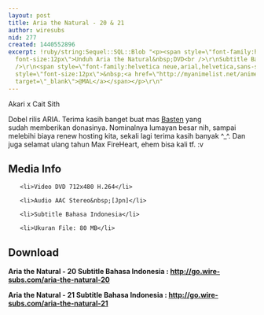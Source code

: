 ```yaml
---
layout: post
title: Aria the Natural - 20 & 21
author: wiresubs
nid: 277
created: 1440552896
excerpt: !ruby/string:Sequel::SQL::Blob "<p><span style=\"font-family:helvetica neue,arial,helvetica,sans-serif;
  font-size:12px\">Unduh Aria the Natural&nbsp;DVD<br />\r\nSubtitle Bahasa Indonesia</span><br
  />\r\n<span style=\"font-family:helvetica neue,arial,helvetica,sans-serif; font-size:12px\">Score:&nbsp;</span>8.35<span
  style=\"font-size:12px\">&nbsp;<a href=\"http://myanimelist.net/anime/962/Aria_the_Natural\"
  target=\"_blank\">@MAL</a></span></p>\r\n"
---
```

<p class="rtecenter">Akari x Cait Sith</p>

<p class="rtejustify">Dobel rilis ARIA.&nbsp;Terima kasih banget buat mas <a href="https://www.facebook.com/holifanbasten.bawekes.9" target="_blank">Basten</a>&nbsp;yang sudah&nbsp;memberikan donasinya. Nominalnya lumayan besar nih, sampai melebihi biaya renew hosting kita, sekali lagi terima kasih banyak&nbsp;^_^.&nbsp;Dan juga selamat ulang tahun Max FireHeart, ehem bisa kali tf.&nbsp;:v</p>

<h2>Media Info</h2>

<ul>
	<li>Video DVD 712x480 H.264</li>
	<li>Audio AAC Stereo&nbsp;[Jpn]</li>
	<li>Subtitle Bahasa Indonesia</li>
	<li>Ukuran File: 80 MB</li>
</ul>

<h2>Download</h2>

<p><strong>Aria the Natural - 20&nbsp;Subtitle Bahasa</strong><strong>&nbsp;Indonesia<strong>&nbsp;:&nbsp;</strong><a href="http://go.wire-subs.com/aria-the-natural-20" target="_blank">http://go.wire-subs.com/aria-the-natural-20</a></strong></p>

<p><strong>Aria the Natural - 21&nbsp;Subtitle Bahasa</strong><strong>&nbsp;Indonesia<strong>&nbsp;:&nbsp;</strong><a href="http://go.wire-subs.com/aria-the-natural-21" target="_blank">http://go.wire-subs.com/aria-the-natural-21</a></strong></p>
